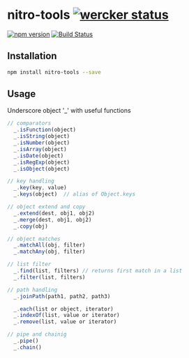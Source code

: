 nitro-tools [![wercker status](https://app.wercker.com/status/3f20841faade376a5a8cc5aaf1051230/s "wercker status")](https://app.wercker.com/project/bykey/3f20841faade376a5a8cc5aaf1051230)
================
[![npm version](https://badge.fury.io/js/nitro-tools.svg)](http://badge.fury.io/js/nitro-tools)
[![Build Status](https://travis-ci.org/nitrojs/nitro-tools.svg?branch=master)](https://travis-ci.org/nitrojs/nitro-tools)

Installation
------------

```.sh
npm install nitro-tools --save
```

Usage
-----

Underscore object '_' with useful functions

``` js
// comparators
  _.isFunction(object)
  _.isString(object)
  _.isNumber(object)
  _.isArray(object)
  _.isDate(object)
  _.isRegExp(object)
  _.isObject(object)

// key handling
  _.key(key, value)
  _.keys(object)  // alias of Object.keys

// object extend and copy
  _.extend(dest, obj1, obj2)
  _.merge(dest, obj1, obj2)
  _.copy(obj)

// object matches
  _.matchAll(obj, filter)
  _.matchAny(obj, filter)

// list filter
  _.find(list, filters) // returns first match in a list
  _.filter(list, filters)

// path handling
  _.joinPath(path1, path2, path3)

  _.each(list or object, iterator)
  _.indexOf(list, value or iterator)
  _.remove(list, value or iterator)

// pipe and chainig
  _.pipe()
  _.chain()

```
